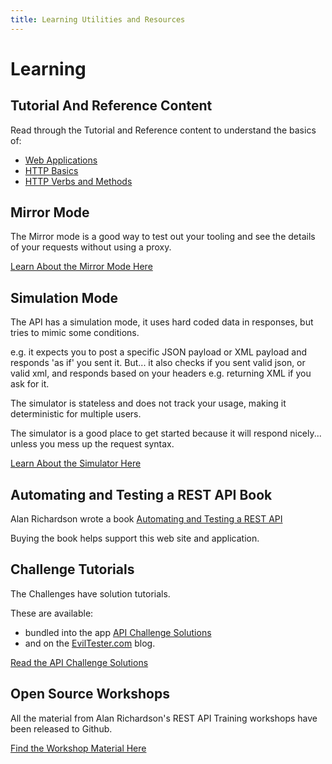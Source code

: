 ```yaml
---
title: Learning Utilities and Resources
---
```


# Learning

## Tutorial And Reference Content

Read through the Tutorial and Reference content to understand the basics of:

- [Web Applications](/tutorials/web-basics)
- [HTTP Basics](/tutorials/http-basics)
- [HTTP Verbs and Methods](/tutorials/http-verbs)

## Mirror Mode

The Mirror mode is a good way to test out your tooling and see the details of your requests without using a proxy.

[Learn About the Mirror Mode Here](/practice-modes/mirror)

## Simulation Mode

The API has a simulation mode, it uses hard coded data in responses, but tries to mimic some conditions.

e.g. it expects you to post a specific JSON payload or XML payload and responds 'as if' you sent it. But... it also checks if you sent valid json, or valid xml, and responds based on your headers e.g. returning XML if you ask for it.

The simulator is stateless and does not track your usage, making it deterministic for multiple users.

The simulator is a good place to get started because it will respond nicely... unless you mess up the request syntax.

[Learn About the Simulator Here](/practice-modes/simulation)

## Automating and Testing a REST API Book

Alan Richardson wrote a book [Automating and Testing a REST API](https://www.eviltester.com/page/books/automating-testing-api-casestudy/)

Buying the book helps support this web site and application.

## Challenge Tutorials

The Challenges have solution tutorials. 

These are available:

- bundled into the app [API Challenge Solutions](/apichallenges/solutions)
- and on the [EvilTester.com](https://www.eviltester.com/categories/api-challenges/) blog.

[Read the API Challenge Solutions](/apichallenges/solutions)

## Open Source Workshops

All the material from Alan Richardson's REST API Training workshops have been released to Github.

[Find the Workshop Material Here](https://www.eviltester.com/post/rest-api-workshops/)